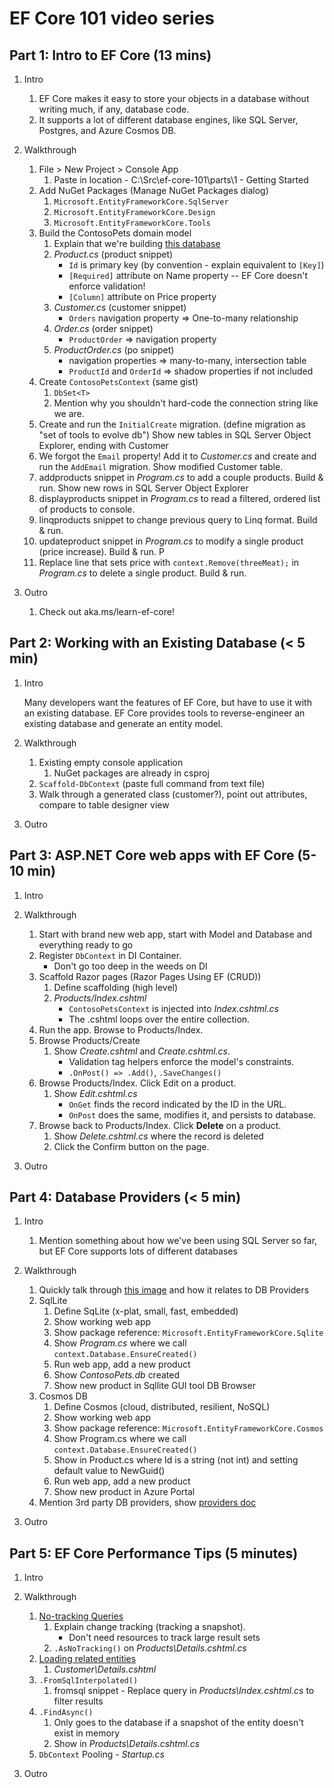 # EF Core 101 video series

## Part 1: Intro to EF Core (13 mins)

1. Intro
    1. EF Core makes it easy to store your objects in a database without writing much, if any, database code.
    1. It supports a lot of different database engines, like SQL Server, Postgres, and Azure Cosmos DB.

1. Walkthrough
    1. File > New Project > Console App
        1. Paste in location - C:\Src\ef-core-101\parts\1 - Getting Started
    1. Add NuGet Packages (Manage NuGet Packages dialog)
        1. `Microsoft.EntityFrameworkCore.SqlServer`
        1. `Microsoft.EntityFrameworkCore.Design`
        1. `Microsoft.EntityFrameworkCore.Tools`
    1. Build the ContosoPets domain model
        1. Explain that we're building [this database](https://docs.microsoft.com/en-us/learn/aspnetcore/persist-data-ef-core/media/4-design-domain-model/database-diagram.png)
        1. *Product.cs* (product snippet)
            - `Id` is primary key (by convention - explain equivalent to `[Key]`)
            - `[Required]` attribute on Name property -- EF Core doesn't enforce validation!
            - `[Column]` attribute on Price property
        1. *Customer.cs* (customer snippet)
            - `Orders` navigation property => One-to-many relationship
        1. *Order.cs*  (order snippet)
            - `ProductOrder` => navigation property
        1. *ProductOrder.cs*  (po snippet)
            - navigation properties => many-to-many, intersection table
            - `ProductId` and `OrderId` => shadow properties if not included
    1. Create `ContosoPetsContext` (same gist)
        1. `DbSet<T>`
        1. Mention why you shouldn't hard-code the connection string like we are.
    1. Create and run the `InitialCreate` migration. (define migration as "set of tools to evolve db") Show new tables in SQL Server Object Explorer, ending with Customer
    1. We forgot the `Email` property! Add it to *Customer.cs* and create and run the `AddEmail` migration. Show modified Customer table.
    1. addproducts snippet in *Program.cs* to add a couple products. Build & run. Show new rows in SQL Server Object Explorer
    1. displayproducts snippet in *Program.cs* to read a filtered, ordered list of products to console. 
    1. linqproducts snippet to change previous query to Linq format. Build & run. 
    1. updateproduct snippet in *Program.cs* to modify a single product (price increase). Build & run. P
    1. Replace line that  sets price with `context.Remove(threeMeat);` in *Program.cs* to delete a single product. Build & run.

1. Outro
    1. Check out aka.ms/learn-ef-core!

## Part 2: Working with an Existing Database (< 5 min)

1. Intro

    Many developers want the features of EF Core, but have to use it with an existing database. EF Core provides tools to reverse-engineer an existing database and generate an entity model.

1. Walkthrough
    1. Existing empty console application
        1) NuGet packages are already in csproj
    1. `Scaffold-DbContext` (paste full command from text file)
    1. Walk through a generated class (customer?), point out attributes, compare to table designer view

1. Outro

## Part 3: ASP.NET Core web apps with EF Core (5-10 min)

1. Intro

1. Walkthrough
    1. Start with brand new web app, start with Model and Database and everything ready to go
    1. Register `DbContext` in DI Container.
        - Don't go too deep in the weeds on DI
    1. Scaffold Razor pages (Razor Pages Using EF (CRUD))
        1. Define scaffolding (high level)
        1. *Products/Index.cshtml*
            - `ContosoPetsContext` is injected into *Index.cshtml.cs*
            - The .cshtml loops over the entire collection.
    1. Run the app. Browse to Products/Index.
    1. Browse Products/Create
        1. Show *Create.cshtml* and *Create.cshtml.cs*.
            - Validation tag helpers enforce the model's constraints.
            - `.OnPost() => .Add()`, `.SaveChanges()`
    1. Browse Products/Index. Click Edit on a product.
        1. Show *Edit.cshtml.cs*
            - `OnGet` finds the record indicated by the ID in the URL.
            - `OnPost` does the same, modifies it, and persists to database.
    1. Browse back to Products/Index. Click **Delete** on a product.
        1. Show *Delete.cshtml.cs* where the record is deleted
        1. Click the Confirm button on the page.

1. Outro

## Part 4: Database Providers (< 5 min)

1. Intro
    1. Mention something about how we've been using SQL Server so far, but EF Core supports lots of different databases

1. Walkthrough
    1. Quickly talk through [this image](https://docs.microsoft.com/en-us/learn/aspnetcore/persist-data-ef-core/media/2-setup-environment/ef-core-architecture.png) and how it relates to DB Providers
    1. SqlLite
        1. Define SqLite (x-plat, small, fast, embedded)
        1. Show working web app
        1. Show package reference: `Microsoft.EntityFrameworkCore.Sqlite`
        1. Show *Program.cs* where we call `context.Database.EnsureCreated()`
        1. Run web app, add a new product
        1. Show *ContosoPets.db* created
        1. Show new product in Sqllite GUI tool DB Browser
    1. Cosmos DB
        1. Define Cosmos (cloud, distributed, resilient, NoSQL)
        1. Show working web app
        1. Show package reference: `Microsoft.EntityFrameworkCore.Cosmos`
        1. Show  Program.cs where we call `context.Database.EnsureCreated()`
        1. Show in Product.cs where Id is a string (not int) and setting default value to NewGuid()
        1. Run web app, add a new product
        1. Show new product in Azure Portal
    1. Mention 3rd party DB providers, show [providers doc](https://docs.microsoft.com/en-us/ef/core/providers/?tabs=dotnet-core-cli)

1. Outro

## Part 5: EF Core Performance Tips (5 minutes)

1. Intro

1. Walkthrough
    1. [No-tracking Queries](https://docs.microsoft.com/en-us/ef/core/querying/tracking#no-tracking-queries)
        1. Explain change tracking (tracking a snapshot).
            - Don't need resources to track large result sets
        1. `.AsNoTracking()` on *Products\Details.cshtml.cs*
    1. [Loading related entities](https://docs.microsoft.com/en-us/ef/core/querying/related-data)
        1. *Customer\Details.cshtml*
    1. `.FromSqlInterpolated()`
        1) fromsql snippet - Replace query in *Products\Index.cshtml.cs* to filter results
    1. `.FindAsync()`
        1) Only goes to the database if a snapshot of the entity doesn't exist in memory
        2) Show in *Products\Details.cshtml.cs*
    1. `DbContext` Pooling - *Startup.cs*

1. Outro
